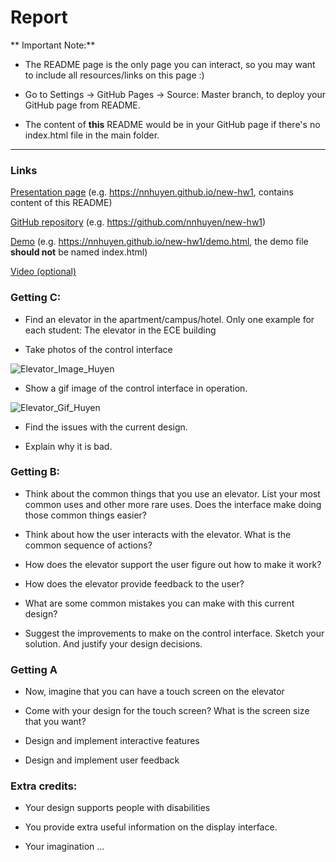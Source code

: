 # Report 

** Important Note:**

- The README page is the only page you can interact, so you may want to include all resources/links on this page :)

- Go to Settings -> GitHub Pages -> Source: Master branch, to deploy your GitHub page from README. 

- The content of **this** README would be in your GitHub page if there's no index.html file in the main folder.

---


### Links
[Presentation page](https://nnhuyen.github.io/new-hw1) (e.g. https://nnhuyen.github.io/new-hw1, contains content of this README)

[GitHub repository](https://github.com/nnhuyen/new-hw1) (e.g. https://github.com/nnhuyen/new-hw1)

[Demo](https://nnhuyen.github.io/new-hw1) (e.g. https://nnhuyen.github.io/new-hw1/demo.html, the demo file **should not** be named index.html)

[Video (optional)](https://www.youtube.com/watch?v=uilkmUoXoLU)


### Getting C:
- Find an elevator in the apartment/campus/hotel. Only one example for each student: The elevator in the ECE building

- Take photos of the control interface

![Elevator_Image_Huyen](https://i.imgur.com/D8NAp0d.jpg)

-  Show a gif image of the control interface in operation.

![Elevator_Gif_Huyen](https://media.giphy.com/media/fAbByUYxLUGE6ygSvZ/giphy.gif)

- Find the issues with the current design.

- Explain why it is bad.

### Getting B:
- Think about the common things that you use an elevator. List your most common uses and other more rare uses. Does the interface make doing those common things easier?

- Think about how the user interacts with the elevator. What is the common sequence of actions?

- How does the elevator support the user figure out how to make it work?

- How does the elevator provide feedback to the user?

- What are some common mistakes you can make with this current design?

- Suggest the improvements to make on the control interface. Sketch your solution. And justify your design decisions.

### Getting A

- Now, imagine that you can have a touch screen on the elevator

- Come with your design for the touch screen? What is the screen size that you want?

- Design and implement interactive features

- Design and implement user feedback

### Extra credits:

- Your design supports people with disabilities

- You provide extra useful information on the display interface.

- Your imagination ...

